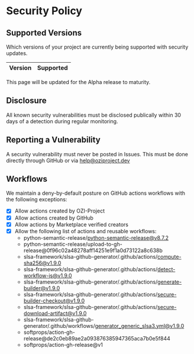 # Security Policy

## Supported Versions

Which versions of your project are
currently being supported with security updates.

| Version | Supported          |
| ------- | ------------------ |

This page will be updated for the Alpha release to maturity.

## Disclosure

All known security vulnerabilities must be disclosed publically within 30 days of a detection during regular monitoring.

## Reporting a Vulnerability

A security vulnerability must never be posted in Issues.
This must be done directly through GitHub or via help@oziproject.dev

## Workflows

We maintain a deny-by-default posture on GitHub actions workflows with the following exceptions:
- [x] Allow actions created by OZI-Project
- [x] Allow actions created by GitHub
- [x] Allow actions by Marketplace verified creators
- [x] Allow the following list of actions and reusable workflows:
  - python-semantic-release/python-semantic-release@v8.7.2
  - python-semantic-release/upload-to-gh-release@0f96c02a48278aff14251e9f1a0d73122a8c638b
  - slsa-framework/slsa-github-generator/.github/actions/compute-sha256@v1.9.0
  - slsa-framework/slsa-github-generator/.github/actions/detect-workflow-js@v1.9.0
  - slsa-framework/slsa-github-generator/.github/actions/generate-builder@v1.9.0
  - slsa-framework/slsa-github-generator/.github/actions/secure-builder-checkout@v1.9.0
  - slsa-framework/slsa-github-generator/.github/actions/secure-download-artifact@v1.9.0
  - slsa-framework/slsa-github-generator/.github/workflows/generator_generic_slsa3.yml@v1.9.0
  - softprops/action-gh-release@de2c0eb89ae2a093876385947365aca7b0e5f844
  - softprops/action-gh-release@v1
